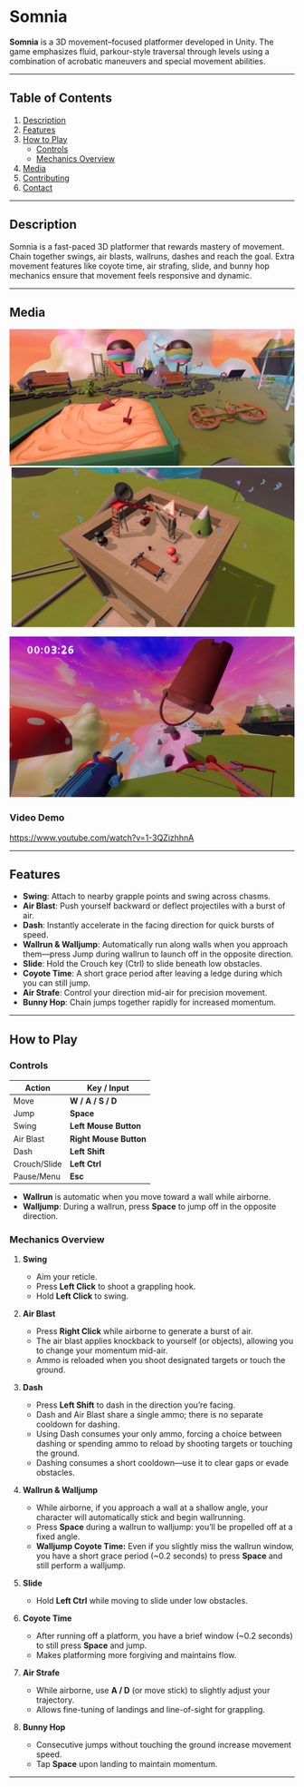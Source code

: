# Somnia

**Somnia** is a 3D movement–focused platformer developed in Unity. The game emphasizes fluid, parkour-style traversal through levels using a combination of acrobatic maneuvers and special movement abilities.

---

## Table of Contents

1. [Description](#description)  
2. [Features](#features)  
3. [How to Play](#how-to-play)  
   - [Controls](#controls)  
   - [Mechanics Overview](#mechanics-overview)
6. [Media](#Media)  
7. [Contributing](#contributing)  
8. [Contact](#contact)  

---

## Description

Somnia is a fast-paced 3D platformer that rewards mastery of movement. Chain together swings, air blasts, wallruns, dashes and reach the goal. Extra movement features like coyote time, air strafing, slide, and bunny hop mechanics ensure that movement feels responsive and dynamic.

---

## Media
![Screenshot 1 Description](Assets/Resources/Picture1.png)
![Screenshot 1 Description](Assets/Resources/Picture2.png)
![Screenshot 1 Description](Assets/Resources/Picture3.png)

### Video Demo

https://www.youtube.com/watch?v=1-3QZizhhnA

---

## Features

- **Swing**: Attach to nearby grapple points and swing across chasms.  
- **Air Blast**: Push yourself backward or deflect projectiles with a burst of air.  
- **Dash**: Instantly accelerate in the facing direction for quick bursts of speed.  
- **Wallrun & Walljump**: Automatically run along walls when you approach them—press Jump during wallrun to launch off in the opposite direction.  
- **Slide**: Hold the Crouch key (Ctrl) to slide beneath low obstacles.  
- **Coyote Time**: A short grace period after leaving a ledge during which you can still jump.  
- **Air Strafe**: Control your direction mid-air for precision movement.  
- **Bunny Hop**: Chain jumps together rapidly for increased momentum.  

---

## How to Play

### Controls

| Action       | Key / Input            |
| ------------ | ---------------------- |
| Move         | **W / A / S / D**      |
| Jump         | **Space**              |
| Swing        | **Left Mouse Button**  |
| Air Blast    | **Right Mouse Button** |
| Dash         | **Left Shift**         |
| Crouch/Slide | **Left Ctrl**          |
| Pause/Menu   | **Esc**                |

- **Wallrun** is automatic when you move toward a wall while airborne.  
- **Walljump**: During a wallrun, press **Space** to jump off in the opposite direction.  

### Mechanics Overview

1. **Swing**

   - Aim your reticle.  
   - Press **Left Click** to shoot a grappling hook.  
   - Hold **Left Click** to swing.

2. **Air Blast**

   - Press **Right Click** while airborne to generate a burst of air.  
   - The air blast applies knockback to yourself (or objects), allowing you to change your momentum mid-air.  
   - Ammo is reloaded when you shoot designated targets or touch the ground.

3. **Dash**

   - Press **Left Shift** to dash in the direction you’re facing.  
   - Dash and Air Blast share a single ammo; there is no separate cooldown for dashing.  
   - Using Dash consumes your only ammo, forcing a choice between dashing or spending ammo to reload by shooting targets or touching the ground.  
   - Dashing consumes a short cooldown—use it to clear gaps or evade obstacles.

4. **Wallrun & Walljump**

   - While airborne, if you approach a wall at a shallow angle, your character will automatically stick and begin wallrunning.  
   - Press **Space** during a wallrun to walljump: you’ll be propelled off at a fixed angle.  
   - **Walljump Coyote Time:** Even if you slightly miss the wallrun window, you have a short grace period (~0.2 seconds) to press **Space** and still perform a walljump.

5. **Slide**

   - Hold **Left Ctrl** while moving to slide under low obstacles.

6. **Coyote Time**

   - After running off a platform, you have a brief window (~0.2 seconds) to still press **Space** and jump.  
   - Makes platforming more forgiving and maintains flow.

7. **Air Strafe**

   - While airborne, use **A / D** (or move stick) to slightly adjust your trajectory.  
   - Allows fine-tuning of landings and line-of-sight for grappling.

8. **Bunny Hop**

   - Consecutive jumps without touching the ground increase movement speed.  
   - Tap **Space** upon landing to maintain momentum.

---



